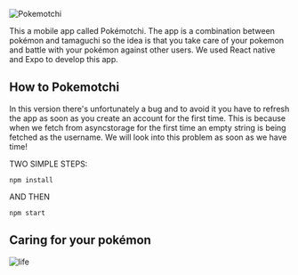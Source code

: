 ![Pokemotchi](https://fontmeme.com/permalink/190522/b394043e2419f9781e8e5c25b69fd896.png)

This a mobile app called Pokémotchi. The app is a combination between pokémon and tamaguchi so the idea is that you take care of your pokemon and battle with your pokémon against other users.
We used React native and Expo to develop this app.

## How to Pokemotchi

In this version there's unfortunately a bug and to avoid it you have to refresh the app as soon as you create an account for the first time. This is because when we fetch from asyncstorage for the first time an empty string is being fetched as the username. We will look into this problem as soon as we have time!


TWO SIMPLE STEPS:

    npm install

AND THEN

    npm start


## Caring for your pokémon

![life](https://gph.is/g/4DAeLkO)
